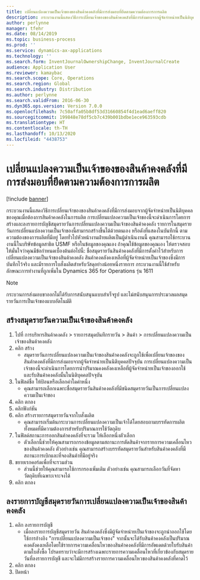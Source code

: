 ```yaml
---
title: เปลี่ยนแปลงความเป็นเจ้าของของสินค้าคงคลังที่มีการส่งมอบที่ยึดตามความต้องการการผลิต
description: กระบวนงานนี้แสดงวิธีการเปลี่ยนเจ้าของของสินค้าคงคลังที่มีการส่งมอบจากผู้จัดจำหน่ายเป็นนิติบุคคลของคุณเมื่อต้องการสินค้าคงคลังในการผลิต
author: perlynne
manager: tfehr
ms.date: 08/14/2019
ms.topic: business-process
ms.prod: ''
ms.service: dynamics-ax-applications
ms.technology: ''
ms.search.form: InventJournalOwnershipChange, InventJournalCreate
audience: Application User
ms.reviewer: kamaybac
ms.search.scope: Core, Operations
ms.search.region: Global
ms.search.industry: Distribution
ms.author: perlynne
ms.search.validFrom: 2016-06-30
ms.dyn365.ops.version: Version 7.0.0
ms.openlocfilehash: 7c50affa05b8df53d31660854f4d1ead6aeff820
ms.sourcegitcommit: 199848e78df5cb7c439b001bdbe1ece963593cdb
ms.translationtype: HT
ms.contentlocale: th-TH
ms.lasthandoff: 10/13/2020
ms.locfileid: "4438753"
---
```

# <a name="change-the-ownership-of-consignment-inventory-based-on-production-demand"></a>เปลี่ยนแปลงความเป็นเจ้าของของสินค้าคงคลังที่มีการส่งมอบที่ยึดตามความต้องการการผลิต

[!include [banner](../../includes/banner.md)]

กระบวนงานนี้แสดงวิธีการเปลี่ยนเจ้าของของสินค้าคงคลังที่มีการส่งมอบจากผู้จัดจำหน่ายเป็นนิติบุคคลของคุณเมื่อต้องการสินค้าคงคลังในการผลิต การเปลี่ยนแปลงความเป็นเจ้าของนี้จะดำเนินการโดยการสร้างและลงรายการบัญชีสมุดรายวันการเปลี่ยนแปลงความเป็นเจ้าของสินค้าคงคลัง รายการในสมุดรายวันการเปลี่ยนแปลงความเป็นเจ้าของนี้สามารถสร้างขึ้นได้ด้วยตนเอง หรือดังที่แสดงในบันทึกนี้ ตามความต้องของการผลิตที่มีอยู่ โดยทั่วไปหัวหน้างานฝ่ายผลิตเป็นผู้ดำเนินงานนี้ คุณสามารถใช้กระบวนงานนี้ในบริษัทข้อมูลสาธิต USMF หรือในข้อมูลของคุณเอง ถ้าคุณใช้ข้อมูลของคุณเอง ให้ตรวจสอบให้มั่นใจว่าคุณมีข้อกำหนดเบื้องต้นต่อไปนี้: ชื่อสมุดรายวันสินค้าคงคลังที่มีการตั้งค่าไว้สำหรับการเปลี่ยนแปลงความเป็นเจ้าของสินค้าคงคลัง สินค้าคงคลังคงเหลือที่ผู้จัดจำหน่ายเป็นเจ้าของซึ่งมีการบันทึกไว้จริง และมีรายการใบสั่งผลิตสำหรับวัสดุอย่างน้อยหนึ่งรายการ กระบวนงานนี้ใช้สำหรับลักษณะการทำงานที่ถูกเพิ่มใน Dynamics 365 for Operations รุ่น 1611

> [!NOTE]
> กระบวนการส่งมอบขาออกไม่ได้รับการสนับสนุนแบบสำเร็จรูป และไม่สนับสนุนการประมวลผลสมุดรายวันการเป็นเจ้าของแบบอัตโนมัติ

## <a name="create-an-inventory-ownership-journal"></a>สร้างสมุดรายวันความเป็นเจ้าของสินค้าคงคลัง
1. ไปที่ การบริหารสินค้าคงคลัง > รายการสมุดบันทึกรายวัน > สินค้า > การเปลี่ยนแปลงความเป็นเจ้าของสินค้าคงคลัง
2. คลิก สร้าง
    * สมุดรายวันการเปลี่ยนแปลงความเป็นเจ้าของสินค้าคงคลังจะถูกใช้เพื่อเปลี่ยนเจ้าของของสินค้าคงคลังที่มีการส่งมอบจากผู้จัดจำหน่ายเป็นนิติบุคคลปัจจุบัน การเปลี่ยนแปลงความเป็นเจ้าของนี้จะดำเนินการโดยการนำปริมาณคงคลังคงเหลือที่ผู้จัดจำหน่ายเป็นเจ้าของออกใช้ และรับสินค้าคงคลังนั้นในนิติบุคคลปัจจุบัน  
3. ในฟิลด์ชื่อ ให้ป้อนหรือเลือกค่าใดค่าหนึ่ง
    * คุณสามารถเลือกเฉพาะชื่อสมุดรายวันสินค้าคงคลังที่มีชนิดสมุดรายวันเป็นการเปลี่ยนแปลงความเป็นเจ้าของ  
4. คลิก ตกลง
5. คลิกฟังก์ชัน
6. คลิก สร้างรายการสมุดรายวันจากใบสั่งผลิต
    * คุณสามารถเริ่มต้นกระบวนการเปลี่ยนแปลงความเป็นเจ้าได้โดยสอบถามบรรทัดการผลิตทั้งหมดที่มีความต้องการสำหรับปริมาณการใช้วัตถุดิบ  
7. ในฟิลด์สถานะการออกสินค้าคงคลังที่จะรวม ให้เลือกหนึ่งตัวเลือก
    * ตัวเลือกนี้ช่วยให้คุณสามารถกรองข้อมูลตามสถานะการตัดสินค้าจากรายการความเคลื่อนไหวของสินค้าคงคลัง ตัวอย่างเช่น คุณสามารถสร้างบรรทัดสมุดรายวันสำหรับสินค้าคงคลังที่มีสถานะการเบิกและที่จองสินค้าที่มีอยู่จริง  
8. ขยายเรกคอร์ดเพื่อที่จะรวมส่วน
    * ส่วนนี้ช่วยให้คุณสามารถใช้การกรองเพิ่มเติม ตัวอย่างเช่น คุณสามารถเลือกวันที่จัดหาวัตถุดิบที่เฉพาะเจาะจงได้  
9. คลิก ตกลง

## <a name="post-the-inventory-ownership-change-journal"></a>ลงรายการบัญชีสมุดรายวันการเปลี่ยนแปลงความเป็นเจ้าของสินค้าคงคลัง
1. คลิก ลงรายการบัญชี
    * เมื่อลงรายการบัญชีสมุดรายวัน สินค้าคงคลังซึ่งมีผู้จัดจำหน่ายเป็นเจ้าของจะถูกนำออกใช้โดยใช้การอ้างอิง "การเปลี่ยนแปลงความเป็นเจ้าของ" จากนั้นจะได้รับสินค้าคงคลังเป็นปริมาณคงคลังคงเหลือโดยใช้รายการความเคลื่อนไหวของสินค้าคงคลังที่มีการอัพเดตด้วยใบรับสินค้าตามใบสั่งซื้อ โปรดทราบว่าจะมีการสร้างเฉพาะรายการความเคลื่อนไหวที่เกี่ยวข้องกับสมุดรายวันที่ลงรายการบัญชี และจะไม่มีการสร้างรายการความเคลื่อนไหวของสินค้าคงคลังที่คาดไว้  
2. คลิก ตกลง
3. ปิดหน้า

